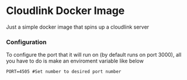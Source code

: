 # Cloudlink Docker Image

Just a simple docker image that spins up a cloudlink server

### Configuration
To configure the port that it will run on (by default runs on port 3000), all you have to do is make an enviroment variable like below

`PORT=4505 #Set number to desired port number`